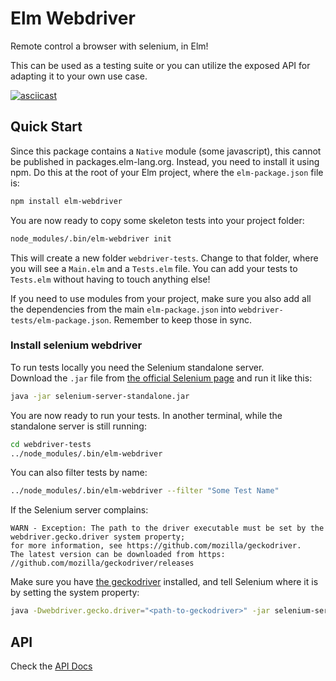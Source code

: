 # Elm Webdriver

Remote control a browser with selenium, in Elm!

This can be used as a testing suite or you can utilize the exposed
API for adapting it to your own use case.

[![asciicast](https://asciinema.org/a/ubtn5N0GIhSu0HgcO6UPnA9DD.png)](https://asciinema.org/a/ubtn5N0GIhSu0HgcO6UPnA9DD)

## Quick Start

Since this package contains a `Native` module (some javascript), this cannot be published in
packages.elm-lang.org. Instead, you need to install it using npm. Do this at the root of your
Elm project, where the `elm-package.json` file is:

```sh
npm install elm-webdriver
```

You are now ready to copy some skeleton tests into your project folder:

```sh
node_modules/.bin/elm-webdriver init
```

This will create a new folder `webdriver-tests`. Change to that folder, where you will see a `Main.elm`
and a `Tests.elm` file. You can add your tests to `Tests.elm` without having to touch anything else!

If you need to use modules from your project, make sure you also add all the dependencies from the main
`elm-package.json` into `webdriver-tests/elm-package.json`. Remember to keep those in sync.

### Install selenium webdriver

To run tests locally you need the Selenium standalone server.  
Download the `.jar` file from [the official Selenium page](http://www.seleniumhq.org/download/)
and run it like this:

```sh
java -jar selenium-server-standalone.jar
```


You are now ready to run your tests. In another terminal, while the standalone server is still running:

```sh
cd webdriver-tests
../node_modules/.bin/elm-webdriver
```
You can also filter tests by name:

```sh
../node_modules/.bin/elm-webdriver --filter "Some Test Name"
```

If the Selenium server complains:

```
WARN - Exception: The path to the driver executable must be set by the webdriver.gecko.driver system property; 
for more information, see https://github.com/mozilla/geckodriver. 
The latest version can be downloaded from https: //github.com/mozilla/geckodriver/releases                  
```

Make sure you have [the geckodriver](https://github.com/mozilla/geckodriver/releases) installed,
and tell Selenium where it is by setting the system property:

```sh
java -Dwebdriver.gecko.driver="<path-to-geckodriver>" -jar selenium-server-standalone.jar
```

## API

Check the [API Docs](Api.md)
